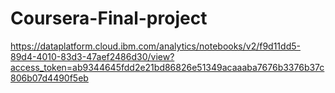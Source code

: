 # Coursera-Final-project
https://dataplatform.cloud.ibm.com/analytics/notebooks/v2/f9d11dd5-89d4-4010-83d3-47aef2486d30/view?access_token=ab9344645fdd2e21bd86826e51349acaaaba7676b3376b37c806b07d4490f5eb
